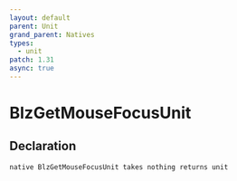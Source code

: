 ```yaml
---
layout: default
parent: Unit
grand_parent: Natives
types:
  - unit
patch: 1.31
async: true
---
```


# BlzGetMouseFocusUnit

## Declaration

```
native BlzGetMouseFocusUnit takes nothing returns unit
```